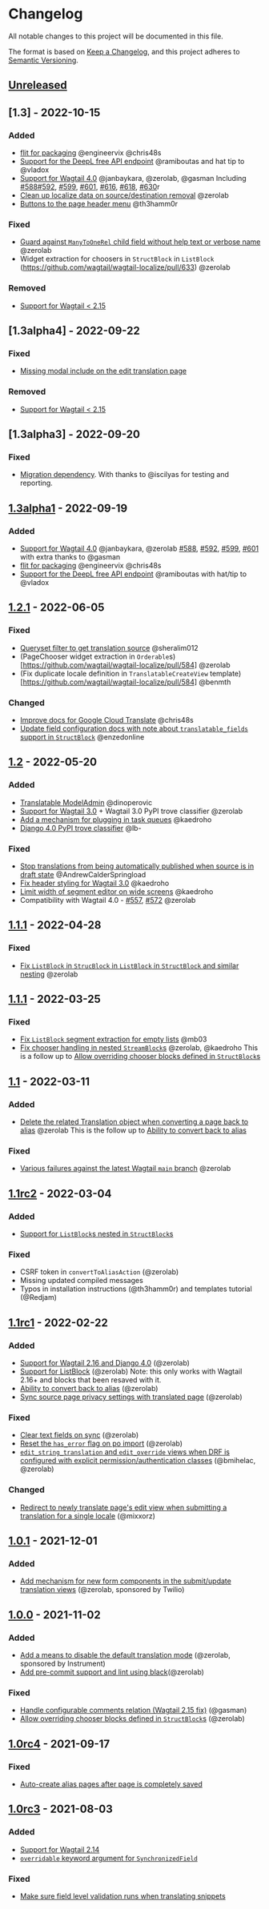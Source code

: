 # Changelog

All notable changes to this project will be documented in this file.

The format is based on [Keep a Changelog](https://keepachangelog.com/en/1.0.0/),
and this project adheres to [Semantic Versioning](https://semver.org/spec/v2.0.0.html).

## [Unreleased]

## [1.3] - 2022-10-15

### Added

- [flit for packaging](https://github.com/wagtail/wagtail-localize/pull/589) @engineervix @chris48s
- [Support for the DeepL free API endpoint](https://github.com/wagtail/wagtail-localize/pull/604) @ramiboutas and hat tip to @vladox
- [Support for Wagtail 4.0](https://github.com/wagtail/wagtail-localize/pull/613) @janbaykara, @zerolab, @gasman
  Including [#588](https://github.com/wagtail/wagtail-localize/pull/588)[#592](https://github.com/wagtail/wagtail-localize/pull/592),
  [#599](https://github.com/wagtail/wagtail-localize/pull/599), [#601](https://github.com/wagtail/wagtail-localize/pull/601),
  [#616](https://github.com/wagtail/wagtail-localize/pull/616), [#618](https://github.com/wagtail/wagtail-localize/issues/618),
  [#630](https://github.com/wagtail/wagtail-localize/pull/630)r
- [Clean up localize data on source/destination removal](https://github.com/wagtail/wagtail-localize/pull/622) @zerolab
- [Buttons to the page header menu](https://github.com/wagtail/wagtail-localize/pull/628) @th3hamm0r

### Fixed

- [Guard against `ManyToOneRel` child field without help text or verbose name](https://github.com/wagtail/wagtail-localize/pull/620) @zerolab
- Widget extraction for choosers in `StructBlock` in `ListBlock` (https://github.com/wagtail/wagtail-localize/pull/633) @zerolab

### Removed

- [Support for Wagtail < 2.15](https://github.com/wagtail/wagtail-localize/pull/617)

## [1.3alpha4] - 2022-09-22

### Fixed

- [Missing modal include on the edit translation page](https://github.com/wagtail/wagtail-localize/issues/618)

### Removed

- [Support for Wagtail < 2.15](https://github.com/wagtail/wagtail-localize/pull/617)

## [1.3alpha3] - 2022-09-20

### Fixed

- [Migration dependency](https://github.com/wagtail/wagtail-localize/pull/616). With thanks to @iscilyas for testing and reporting.

## [1.3alpha1] - 2022-09-19

### Added

- [Support for Wagtail 4.0](https://github.com/wagtail/wagtail-localize/pull/613) @janbaykara, @zerolab
  [#588](https://github.com/wagtail/wagtail-localize/pull/588), [#592](https://github.com/wagtail/wagtail-localize/pull/592),
  [#599](https://github.com/wagtail/wagtail-localize/pull/599), [#601](https://github.com/wagtail/wagtail-localize/pull/601) with extra thanks to @gasman
- [flit for packaging](https://github.com/wagtail/wagtail-localize/pull/589) @engineervix @chris48s
- [Support for the DeepL free API endpoint](https://github.com/wagtail/wagtail-localize/pull/604) @ramiboutas with hat/tip to @vladox

## [1.2.1] - 2022-06-05

### Fixed

- [Queryset filter to get translation source](https://github.com/wagtail/wagtail-localize/pull/578) @sheralim012
- (PageChooser widget extraction in `Orderable`s)[https://github.com/wagtail/wagtail-localize/pull/584] @zerolab
- (Fix duplicate locale definition in `TranslatableCreateView` template)[https://github.com/wagtail/wagtail-localize/pull/584] @benmth

### Changed

- [Improve docs for Google Cloud Translate](https://github.com/wagtail/wagtail-localize/pull/578) @chris48s
- [Update field configuration docs with note about `translatable_fields` support in `StructBlock`](https://github.com/wagtail/wagtail-localize/pull/582) @enzedonline

## [1.2] - 2022-05-20

### Added

- [Translatable ModelAdmin](https://github.com/wagtail/wagtail-localize/pull/550) @dinoperovic
- [Support for Wagtail 3.0](https://github.com/wagtail/wagtail-localize/pull/569) + Wagtail 3.0 PyPI trove classifier @zerolab
- [Add a mechanism for plugging in task queues](https://github.com/wagtail/wagtail-localize/pull/549) @kaedroho
- [Django 4.0 PyPI trove classifier](https://github.com/wagtail/wagtail-localize/pull/566) @lb-

### Fixed

- [Stop translations from being automatically published when source is in draft state](https://github.com/wagtail/wagtail-localize/pull/511) @AndrewCalderSpringload
- [Fix header styling for Wagtail 3.0](https://github.com/wagtail/wagtail-localize/pull/560) @kaedroho
- [Limit width of segment editor on wide screens](https://github.com/wagtail/wagtail-localize/pull/561) @kaedroho
- Compatibility with Wagtail 4.0 - [#557](https://github.com/wagtail/wagtail-localize/pull/557), [#572](https://github.com/wagtail/wagtail-localize/pull/572) @zerolab

## [1.1.1] - 2022-04-28

### Fixed

- [Fix `ListBlock` in `StrucBlock` in `ListBlock` in `StructBlock` and similar nesting](https://github.com/wagtail/wagtail-localize/pull/559) @zerolab

## [1.1.1] - 2022-03-25

### Fixed

- [Fix `ListBlock` segment extraction for empty lists](https://github.com/wagtail/wagtail-localize/pull/545) @mb03
- [Fix chooser handling in nested `StreamBlock`s](https://github.com/wagtail/wagtail-localize/pull/546) @zerolab, @kaedroho
  This is a follow up to [Allow overriding chooser blocks defined in `StructBlock`s](https://github.com/wagtail/wagtail-localize/pull/480)

## [1.1] - 2022-03-11

### Added

- [Delete the related Translation object when converting a page back to alias](https://github.com/wagtail/wagtail-localize/pull/532) @zerolab
  This is the follow up to [Ability to convert back to alias](https://github.com/wagtail/wagtail-localize/pull/515)

### Fixed

- [Various failures against the latest Wagtail `main` branch](https://github.com/wagtail/wagtail-localize/pull/536) @zerolab

## [1.1rc2] - 2022-03-04

### Added

- [Support for `ListBlock`s nested in `StructBlock`s](https://github.com/wagtail/wagtail-localize/pull/525)

### Fixed

- CSRF token in `convertToAliasAction` (@zerolab)
- Missing updated compiled messages
- Typos in installation instructions (@th3hamm0r) and templates tutorial (@Redjam)

## [1.1rc1] - 2022-02-22

### Added

- [Support for Wagtail 2.16 and Django 4.0](https://github.com/wagtail/wagtail-localize/pull/509) (@zerolab)
- [Support for ListBlock](https://github.com/wagtail/wagtail-localize/pull/510) (@zerolab)
  Note: this only works with Wagtail 2.16+ and blocks that been resaved with it.
- [Ability to convert back to alias](https://github.com/wagtail/wagtail-localize/pull/515) (@zerolab)
- [Sync source page privacy settings with translated page](https://github.com/wagtail/wagtail-localize/pull/496) (@zerolab)

### Fixed

- [Clear text fields on sync](https://github.com/wagtail/wagtail-localize/pull/495) (@zerolab)
- [Reset the `has_error` flag on po import](https://github.com/wagtail/wagtail-localize/pull/507) (@zerolab)
- [`edit_string_translation` and `edit_override` views when DRF is configured with explicit permission/authentication classes](https://github.com/wagtail/wagtail-localize/pull/513) (@bmihelac, @zerolab)

### Changed

- [Redirect to newly translate page's edit view when submitting a translation for a single locale](https://github.com/wagtail/wagtail-localize/pull/518) (@mixxorz)

## [1.0.1] - 2021-12-01

### Added

- [Add mechanism for new form components in the submit/update translation views](https://github.com/wagtail/wagtail-localize/pull/491) (@zerolab, sponsored by Twilio)

## [1.0.0] - 2021-11-02

### Added

- [Add a means to disable the default translation mode](https://github.com/wagtail/wagtail-localize/pull/473) (@zerolab, sponsored by Instrument)
- [Add pre-commit support and lint using black](https://github.com/wagtail/wagtail-localize/pull/477)(@zerolab)

### Fixed

- [Handle configurable comments relation (Wagtail 2.15 fix)](https://github.com/wagtail/wagtail-localize/pull/468) (@gasman)
- [Allow overriding chooser blocks defined in `StructBlock`s](https://github.com/wagtail/wagtail-localize/pull/480) (@zerolab)

## [1.0rc4] - 2021-09-17

### Fixed

- [Auto-create alias pages after page is completely saved](https://github.com/wagtail/wagtail-localize/pull/454)

## [1.0rc3] - 2021-08-03

### Added

- [Support for Wagtail 2.14](https://github.com/wagtail/wagtail-localize/pull/440)
- [`overridable` keyword argument for `SynchronizedField`](https://github.com/wagtail/wagtail-localize/pull/438)

### Fixed

- [Make sure field level validation runs when translating snippets](https://github.com/wagtail/wagtail-localize/pull/427)

[unreleased]: https://github.com/wagtail/wagtail-localize/compare/v1.3alpha.3...HEAD
[1.3alpha1]: https://github.com/wagtail/wagtail-localize/compare/v1.3.0-alpha.1...v1.3.0-alpha.3
[1.3alpha1]: https://github.com/wagtail/wagtail-localize/compare/v1.2.1...v1.3.0-alpha.1
[1.2.1]: https://github.com/wagtail/wagtail-localize/compare/v1.2...v1.2.1
[1.2]: https://github.com/wagtail/wagtail-localize/compare/v1.1.2...v1.2
[1.1.2]: https://github.com/wagtail/wagtail-localize/compare/v1.1.1...v1.1.2
[1.1.1]: https://github.com/wagtail/wagtail-localize/compare/v1.1...v1.1.1
[1.1]: https://github.com/wagtail/wagtail-localize/compare/v1.1rc2...v1.1
[1.1rc2]: https://github.com/wagtail/wagtail-localize/compare/v1.1rc1...v1.1rc2
[1.1rc1]: https://github.com/wagtail/wagtail-localize/compare/v1.0.1...v1.1rc1
[1.0.1]: https://github.com/wagtail/wagtail-localize/compare/v1.0.0...v1.0.1
[1.0.0]: https://github.com/wagtail/wagtail-localize/compare/v1.0rc4...v1.0.0
[1.0rc4]: https://github.com/wagtail/wagtail-localize/compare/v1.0rc3...v1.0rc4
[1.0rc3]: https://github.com/wagtail/wagtail-localize/compare/v1.0rc2...v1.0rc3
